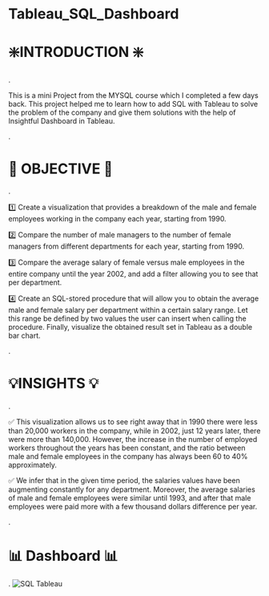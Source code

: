 # Tableau_SQL_Dashboard

# ❇️INTRODUCTION ❇️
.

This is a mini Project from the MYSQL course which I completed a few days back. This project helped me to learn how to add SQL with Tableau to solve the problem of the company and give them solutions with the help of Insightful Dashboard in Tableau.



.

# 🎯 OBJECTIVE 🎯
.

1️⃣ Create a visualization that provides a breakdown of the male and female employees working in the company each year, starting from 1990.

2️⃣ Compare the number of male managers to the number of female managers from different departments for each year, starting from 1990.

3️⃣ Compare the average salary of female versus male employees in the entire company until the year 2002, and add a filter allowing you to see that per department.

4️⃣ Create an SQL-stored procedure that will allow you to obtain the average male and female salary per department within a certain salary range.
 Let this range be defined by two values the user can insert when calling the procedure. Finally, visualize the obtained result set in Tableau as a double bar chart.



.

# 💡INSIGHTS 💡
.


✅ This visualization allows us to see right away that in 1990 there were less than 20,000 workers in the company, while in 2002, just 12 years later, there were more than 140,000. However, the increase in the number of employed workers throughout the years has been constant, and the ratio between male and female employees in the company has always been 60 to 40% approximately.

✅ We infer that in the given time period, the salaries values have been augmenting constantly for any department. Moreover, the average salaries 
of male and female employees were similar until 1993, and after that male employees were paid more with a few thousand dollars difference per year.


.

# 📊 Dashboard 📊


.
![SQL   Tableau](https://github.com/Inderpanda/Tableau_SQL_Dashboard/assets/138003751/4d5834d9-2c35-463d-ab3d-6dbcf9a9c071)



